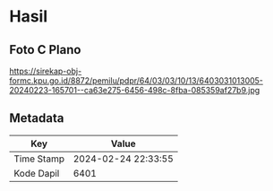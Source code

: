 # Hasil

## Foto C Plano

https://sirekap-obj-formc.kpu.go.id/8872/pemilu/pdpr/64/03/03/10/13/6403031013005-20240223-165701--ca63e275-6456-498c-8fba-085359af27b9.jpg


## Metadata

| Key        | Value               |
| ---------- | ------------------- |
| Time Stamp | 2024-02-24 22:33:55 |
| Kode Dapil | 6401                |



